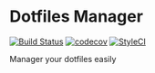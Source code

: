 Dotfiles Manager
====

[![Build Status](https://img.shields.io/travis/dotfilesphp/dotfiles.svg?style=flat-square)](https://travis-ci.org/dotfilesphp/dotfiles)
[![codecov](https://img.shields.io/codecov/c/github/dotfilesphp/dotfiles.svg?style=flat-square)](https://codecov.io/gh/dotfilesphp/dotfiles)
[![StyleCI](https://styleci.io/repos/128560313/shield?branch=master)](https://styleci.io/repos/128560313)

Manager your dotfiles easily
